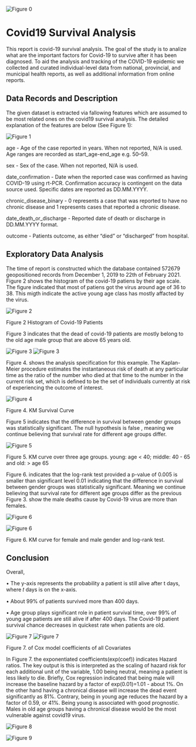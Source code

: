 ![Figure 0](https://github.com/tekinuyan/ML-Studies/blob/main/Covid19%20Survival%20Analysis/Assignment%20report_pictures/image001.png#center)
# Covid19 Survival Analysis

This report is covid-19 survival analysis. The goal of the study is to analize what are the important factors for Covid-19 to survive after it has been diagnosed. To aid the analysis and tracking of the COVID-19 epidemic we
collected and curated individual-level data from national, provincial, and municipal health reports, as well as additional information from online reports.



## Data Records and Description
The given dataset is extracted via fallowing features which are assumed to be most related ones on the covid19 survival analysis. The detailed explanation of the features are below (See Figure 1):


![Figure 1](https://github.com/tekinuyan/ML-Studies/blob/main/Covid19%20Survival%20Analysis/Assignment%20report_pictures/image003.png)

age - Age of the case reported in years. When not reported, N/A is used. Age ranges are recorded as start_age-end_age e.g. 50–59.

sex - Sex of the case. When not reported, N/A is used.

date_confirmation - Date when the reported case was confirmed as having COVID-19 using rt-PCR. Confirmation accuracy is contingent on the data source used. Specific dates are reported as DD.MM.YYYY.

chronic_disease_binary - 0 represents a case that was reported to have no chronic disease and 1 represents cases that reported a chronic disease.

date_death_or_discharge - Reported date of death or discharge in DD.MM.YYYY format.

outcome - Patients outcome, as either “died” or “discharged” from hospital.
## Exploratory Data Analysis
The time of report is constructed which the database contained 572679 geopositioned records from December 1, 2019 to 22th of February 2021.
Figure 2 shows the histogram of the covid-19 patiens by their age scale. The figure indicated that most of patiens got the virus around age of 36 to 38. This migth indicate the active young age class has mostly affacted by the virus.

![Figure 2](https://github.com/tekinuyan/ML-Studies/blob/main/Covid19%20Survival%20Analysis/Assignment%20report_pictures/image005.png)

Figure 2 Histogram of Covid-19 Patients


Figure 3 indicates that the dead of covid-19 patients are mostly belong to the old age male group that are above 65 years old. 

![Figure 3](https://github.com/tekinuyan/ML-Studies/blob/main/Covid19%20Survival%20Analysis/Assignment%20report_pictures/image007.png#center)
![Figure 3](https://github.com/tekinuyan/ML-Studies/blob/main/Covid19%20Survival%20Analysis/Assignment%20report_pictures/image009.png#center)

Figure 4. shows the analysis specification for this example. The Kaplan-Meier procedure estimates the instantaneous risk of death at any particular time as the ratio of the number who died at that time to the number in the current risk set, which is defined to be the set of individuals currently at risk of experiencing the outcome of interest.


![Figure 4](https://github.com/tekinuyan/ML-Studies/blob/main/Covid19%20Survival%20Analysis/Assignment%20report_pictures/image010.png)

Figure 4.  KM Survival Curve

Figure 5 indicates that the difference in survival between gender groups was statistically significant. The null hypothesis is false , meaning we continue believing that survival rate for different age groups differ.

![Figure 5](https://github.com/tekinuyan/ML-Studies/blob/main/Covid19%20Survival%20Analysis/Assignment%20report_pictures/image012.png)

Figure 5. KM curve over three age groups. young: age < 40; middle: 40 - 65 and old: > age 65

Figure 6. indicates that the log-rank test provided a p-value of 0.005 is smaller than significant level 0.01 indicating that the difference in survival between gender groups was statistically significant. Meaning we continue believing that survival rate for different age groups differ as the previous Figure 3. show the male deaths cause by Covid-19 virus are more than females.


![Figure 6](https://github.com/tekinuyan/ML-Studies/blob/main/Covid19%20Survival%20Analysis/Assignment%20report_pictures/image016.png)

![Figure 6](https://github.com/tekinuyan/ML-Studies/blob/main/Covid19%20Survival%20Analysis/Assignment%20report_pictures/image014.png)

Figure 6.  KM curve for female and male gender and log-rank test.

## Conclusion
Overall, 

•	The y-axis represents the probability a patient is still alive after t days, where 𝑡 days is on the x-axis.

•	About 99% of patients survived more than 400 days.

•	 Age group plays significant role in patient survival time, over 99% of young age patients are still alive if after 400 days. The Covid-19 patient survival chance decreases in quickest rate when patients are old. 

![Figure 7](https://github.com/tekinuyan/ML-Studies/blob/main/Covid19%20Survival%20Analysis/Assignment%20report_pictures/image018.png)
![Figure 7](https://github.com/tekinuyan/ML-Studies/blob/main/Covid19%20Survival%20Analysis/Assignment%20report_pictures/image020.png)

Figure 7. of Cox model coefficients of all Covariates

In Figure 7. the exponentiated coefficients(exp(coef)) indicates Hazard ratios. The key output is this is interpreted as the scaling of hazard risk for each additional unit of the variable, 1.00 being neutral, meaning a patient is less likely to die. Briefly, Cox regression indicated that being male will increase the baseline hazard by a factor of exp(0.01)=1.01 - about 1%. On the other hand having a chronical disease will increase the dead event significantly as 81%. Contrary, being in young age reduces the hazard by a factor of 0.59, or 41%. Being young is associated with good prognostic. Males in old age groups having a chronical disease would be the most vulnerable against covid19 virus.

![Figure 8](https://github.com/tekinuyan/ML-Studies/blob/main/Covid19%20Survival%20Analysis/Assignment%20report_pictures/image022.png)

![Figure 9](https://github.com/tekinuyan/ML-Studies/blob/main/Covid19%20Survival%20Analysis/Assignment%20report_pictures/image024.png)
